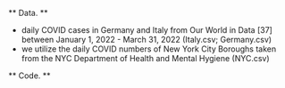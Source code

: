 ** Data. ** 

 - daily COVID cases in Germany and Italy from Our World in Data [37] between January 1, 2022 - March 31, 2022 (Italy.csv; Germany.csv)
 - we utilize the daily COVID numbers of New York City Boroughs taken from the NYC Department of Health and Mental Hygiene (NYC.csv)


** Code. ** 


